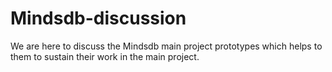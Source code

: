 # Mindsdb-discussion
We are here to discuss the Mindsdb main project prototypes which helps to them to sustain their work in the main project.
